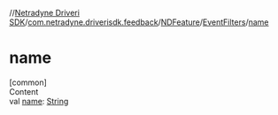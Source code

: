 //[Netradyne Driveri SDK](../../../index.md)/[com.netradyne.driverisdk.feedback](../../index.md)/[NDFeature](../index.md)/[EventFilters](index.md)/[name](name.md)



# name  
[common]  
Content  
val [name](name.md): [String](https://kotlinlang.org/api/latest/jvm/stdlib/kotlin/-string/index.html)  



